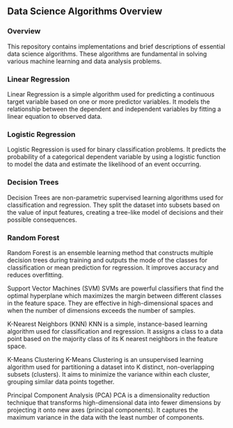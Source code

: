 ## Data Science Algorithms Overview
### Overview
This repository contains implementations and brief descriptions of essential data science algorithms. These algorithms are fundamental in solving various machine learning and data analysis problems.

### Linear Regression
Linear Regression is a simple algorithm used for predicting a continuous target variable based on one or more predictor variables. It models the relationship between the dependent and independent variables by fitting a linear equation to observed data.

### Logistic Regression
Logistic Regression is used for binary classification problems. It predicts the probability of a categorical dependent variable by using a logistic function to model the data and estimate the likelihood of an event occurring.

### Decision Trees
Decision Trees are non-parametric supervised learning algorithms used for classification and regression. They split the dataset into subsets based on the value of input features, creating a tree-like model of decisions and their possible consequences.

### Random Forest
Random Forest is an ensemble learning method that constructs multiple decision trees during training and outputs the mode of the classes for classification or mean prediction for regression. It improves accuracy and reduces overfitting.

Support Vector Machines (SVM)
SVMs are powerful classifiers that find the optimal hyperplane which maximizes the margin between different classes in the feature space. They are effective in high-dimensional spaces and when the number of dimensions exceeds the number of samples.

K-Nearest Neighbors (KNN)
KNN is a simple, instance-based learning algorithm used for classification and regression. It assigns a class to a data point based on the majority class of its K nearest neighbors in the feature space.

K-Means Clustering
K-Means Clustering is an unsupervised learning algorithm used for partitioning a dataset into K distinct, non-overlapping subsets (clusters). It aims to minimize the variance within each cluster, grouping similar data points together.

Principal Component Analysis (PCA)
PCA is a dimensionality reduction technique that transforms high-dimensional data into fewer dimensions by projecting it onto new axes (principal components). It captures the maximum variance in the data with the least number of components.
